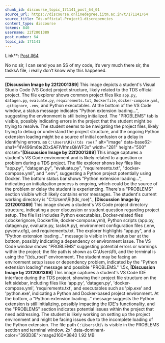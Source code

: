 ```yaml
---
chunk_id: discourse_topic_171141_post_64_01
source_url: https://discourse.onlinedegree.iitm.ac.in/t/171141/64
source_title: Tds-official-Project1-discrepencies
content_type: discourse
tokens: 840
username: 22f2001389
post_number: 64
topic_id: 171141
---
```


 Link**: [Post #64](https://discourse.onlinedegree.iitm.ac.in/t/171141/64)

No no sir, I can send you an SS of my code, it’s very much there sir, the tasksA file, i really don’t know why this happened.

---

**[Discussion Image by 22f2001389]** This image depicts a student's Visual Studio Code (VS Code) project structure, likely related to the TDS official project. The file explorer shows common project files like `app.py`, `datagen.py`, `evaluate.py`, `requirements.txt`, `Dockerfile`, `docker-compose.yml`, `.gitignore`, `.env`, and Python executables. At the bottom of the VS Code window, a status message indicates "Python extension loading...", suggesting the environment is still being initialized. The "PROBLEMS" tab is visible, possibly indicating errors in the project that the student might be trying to resolve. The student seems to be navigating the project files, likely trying to debug or understand the project structure, and the ongoing Python extension loading might be a source of initial confusion or a delay in identifying errors. as `C:\Users\Ri\(tds roe)`." alt="image" data-base62-sha1="4V496m6te2DxSAFIVIfmsQkWF3x" width="281" height="500" srcset="**[Discussion Image by 22f2001389]** This image captures a student's VS Code environment and is likely related to a question or problem during a TDS project. The file explorer shows key files like "app.py", "datagen.py", "evaluate.py", "requirements.txt", "docker-compose.yml", and ".env", suggesting a Python project potentially using Docker. The bottom status bar shows "Python extension loading...", indicating an initialization process is ongoing, which could be the source of the problem or delay the student is experiencing. There's a "PROBLEMS" section visible which likely contains error messages. The student's current working directory is "C:\Users\Ri\(tds_roe)"., **[Discussion Image by 22f2001389]** This image shows a student's VS Code project directory structure, indicating a peer discussion or student question regarding project setup. The file list includes Python executables, Docker-related files (.dockerignore, Dockerfile, docker-compose.yml), Python scripts (app.py, datagen.py, evaluate.py, tasksA.py), environment configuration files (.env, pyvenv.cfg), and requirements.txt. The explorer highlights "app.py", and a "Python extension loading..." message is visible in the status bar at the bottom, possibly indicating a dependency or environment issue. The VS Code window shows "PROBLEMS" suggesting potential errors or warnings within the project; the file path is shown as C:\Users\Ri, and the terminal is using the "(tds_roe)" environment. The student may be facing an environment setup issue or dependency problem, indicated by the "Python extension loading" message and possible "PROBLEMS." 1.5x, **[Discussion Image by 22f2001389]** This image captures a student's VS Code IDE interface during the TDS project, showing their project file structure on the left sidebar, including files like 'app.py', 'datagen.py', 'docker-compose.yml', 'requirements.txt', and executables such as 'pip.exe' and 'python.exe', indicating a Python and Docker-based project environment. At the bottom, a "Python extension loading..." message suggests the Python extension is still initializing, possibly impacting the IDE's functionality, and the "PROBLEMS" section indicates potential issues within the project that need addressing. The student is likely working on setting up the project environment and might be facing issues due to the incomplete loading of the Python extension. The file path `C:\Users\Ri\` is visible in the PROBLEMS section and terminal window. 2x" data-dominant-color="393D3E">image2160×3840 1.92 MB
